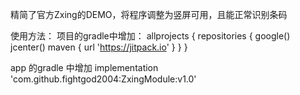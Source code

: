 精简了官方Zxing的DEMO，将程序调整为竖屏可用，且能正常识别条码

使用方法： 项目的gradle中增加：
allprojects {
    repositories {
        google()
        jcenter()
        maven { url 'https://jitpack.io' }
    }
}

app 的gradle 中增加
implementation 'com.github.fightgod2004:ZxingModule:v1.0'
